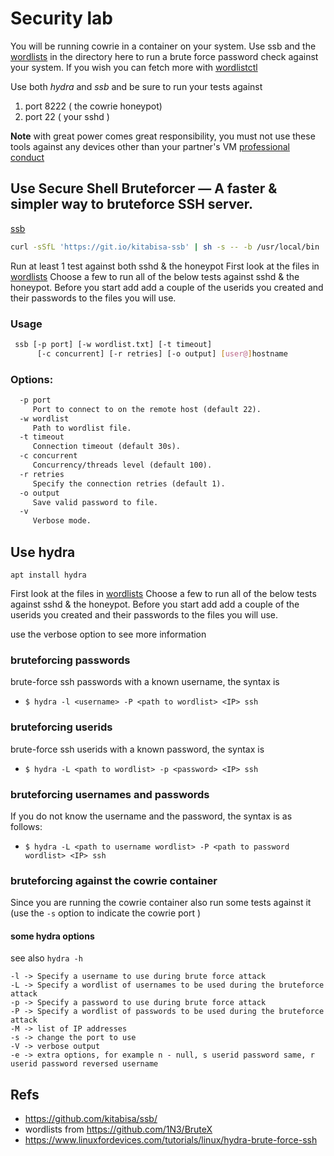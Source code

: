 # Security lab
You will be running cowrie in a container on your system.  Use ssb and the [wordlists](/wordlists) in the directory here
to run a brute force password check against your system.  If you wish you can fetch more with [wordlistctl](https://github.com/BlackArch/wordlistctl)

Use both *hydra* and *ssb* and be sure to run your tests against
1. port 8222 ( the cowrie honeypot)
2. port 22 ( your sshd )

__Note__ with great power comes great responsibility, you must not use these tools against any devices other than your partner's VM [professional conduct](https://www.dawsoncollege.qc.ca/computer-science-technology/professional-conduct/)

## Use Secure Shell Bruteforcer — A faster & simpler way to bruteforce SSH server.
[ssb](https://github.com/kitabisa/ssb/)

```bash
curl -sSfL 'https://git.io/kitabisa-ssb' | sh -s -- -b /usr/local/bin
```
Run at least 1 test against both sshd & the honeypot
First look at the files in [wordlists](/wordlists)  Choose a few to run all of the below tests against sshd & the honeypot.   Before you start add add a couple of the userids you created and their passwords to the files you will use. 

### Usage

```bash
 ssb [-p port] [-w wordlist.txt] [-t timeout]
      [-c concurrent] [-r retries] [-o output] [user@]hostname
```

### Options:

```txt
  -p port
     Port to connect to on the remote host (default 22).
  -w wordlist
     Path to wordlist file.
  -t timeout
     Connection timeout (default 30s).
  -c concurrent
     Concurrency/threads level (default 100).
  -r retries
     Specify the connection retries (default 1).
  -o output
     Save valid password to file.
  -v
     Verbose mode.
```
## Use hydra
```
apt install hydra
```
First look at the files in [wordlists](/wordlists)  Choose a few to run all of the below tests against sshd & the honeypot.   Before you start add add a couple of the userids you created and their passwords to the files you will use.   

use the verbose option to see more information
### bruteforcing passwords
brute-force ssh passwords with a known username, the syntax is
* `$ hydra -l <username> -P <path to wordlist> <IP> ssh`
### bruteforcing userids
brute-force ssh userids with a known password, the syntax is
* `$ hydra -L <path to wordlist> -p <password> <IP> ssh`
### bruteforcing usernames and passwords
If you do not know  the username and the password, the syntax is as follows:
* `$ hydra -L <path to username wordlist> -P <path to password wordlist> <IP> ssh`
### bruteforcing against the cowrie container
Since you are running the cowrie container also run some tests against it (use the `-s` option to indicate the cowrie port )

#### some hydra options
see also `hydra -h`
```
-l -> Specify a username to use during brute force attack
-L -> Specify a wordlist of usernames to be used during the bruteforce attack
-p -> Specify a password to use during brute force attack
-P -> Specify a wordlist of passwords to be used during the bruteforce attack
-M -> list of IP addresses 
-s -> change the port to use
-V -> verbose output
-e -> extra options, for example n - null, s userid password same, r userid password reversed username
```


## Refs
* https://github.com/kitabisa/ssb/
* wordlists from https://github.com/1N3/BruteX
* https://www.linuxfordevices.com/tutorials/linux/hydra-brute-force-ssh
